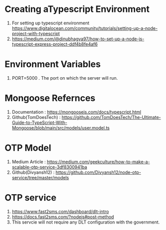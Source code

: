 # Creating aTypescript Environment
1. For setting up typescript environment https://www.digitalocean.com/community/tutorials/setting-up-a-node-project-with-typescript
2. https://medium.com/@dinubhagya97/how-to-set-up-a-node-js-typescript-express-project-ddf4b8fe4af6

# Environment Variables
1. PORT=5000 . The port on which the server will run.

# Mongoose Refernces
1. Documentation : https://mongoosejs.com/docs/typescript.html
2. Github(TomDoesTech) : https://github.com/TomDoesTech/The-Ultimate-Guide-to-TypeScript-With-Mongoose/blob/main/src/models/user.model.ts

# OTP Model
1. Medium Article : https://medium.com/geekculture/how-to-make-a-scalable-otp-service-3df8300941ba
2. Github(Divyansh12) : https://github.com/Divyansh12/node-otp-service/tree/master/models

# OTP service
1. https://www.fast2sms.com/dashboard/dlt-intro
2. https://docs.fast2sms.com/?nodejs#post-method
3. This servcie will not require any DLT configuration with the government.



